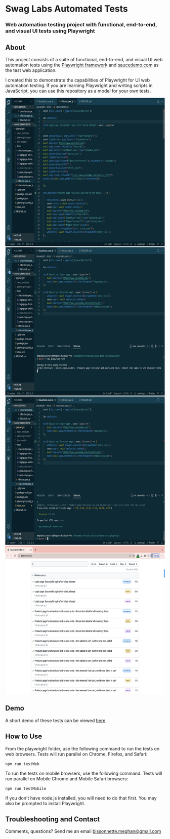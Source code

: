 # Swag Labs Automated Tests
### Web automation testing project with functional, end-to-end, and visual UI tests using Playwright

## About
This project consists of a suite of functional, end-to-end, and visual UI web automation tests using the [Playwright framework](https://playwright.dev/) and [saucedemo.com](https://www.saucedemo.com) as the test web application. 

I created this to demonstrate the capabilities of Playwright for UI web automation testing. If you are learning Playwright and writing scripts in JavaScript, you can use this repository as a model for your own tests.


<img src="mb-playwright-saucedemo1.png" alt="Sauce Demo Tests Functional" width="750" height="469" title="Sauce Demo: Functional UI Tests">

<img src="mb-playwright-saucedemo2.png" alt="Sauce Demo Tests VisualUI" width="750" height="469" title="Sauce Demo: Visual UI Tests">

<img src="mb-playwright-saucedemo3.png" alt="Sauce Demo Tests Passed" width="750" height="469" title="Sauce Demo Tests: Passed">

<img src="mb-playwright-saucedemo4.png" alt="Sauce Demo Tests Report" width="750" height="469" title="Sauce Demo Tests: Report">

## Demo
A short demo of these tests can be viewed [here](https://youtu.be/gJvFYZlOESA).

## How to Use

From the playwright folder, use the following command to run the tests on web browsers. Tests will run parallel on Chrome, Firefox, and Safari: 
```
npm run testWeb
```

To run the tests on mobile browsers, use the following command. Tests will run parallel on Mobile Chrome and Mobile Safari browsers: 
```
npm run testMobile
```

If you don't have node.js installed, you will need to do that first. You may also be prompted to install Playwright.

## Troubleshooting and Contact

Comments, questions? Send me an email [bissonnette.meghan@gmail.com](mailto:bissonnette.meghan@gmail.com)

